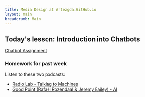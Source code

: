 ```yaml
---
title: Media Design at Artezgda.GitHub.io
layout: main
breadcrumb: Main
---
```


## Today's lesson: Introduction into Chatbots

[Chatbot Assignment](https://github.com/ArtezGDA/Course-Material/tree/master/DesignAChatbot.md)

### Homework for past week

Listen to these two podcasts:

- [Radio Lab - Talking to Machines ](http://www.radiolab.org/story/137407-talking-to-machines/)
- [Good Point (Rafaël Rozendaal & Jeremy Bailey) - AI](http://www.stitcher.com/podcast/rafael-rozendaal/good-point/e/03-artificial-intelligence-48090727)
